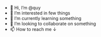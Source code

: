 - 👋 Hi, I’m @quy
- 👀 I’m interested in few things
- 🌱 I’m currently learning something
- 💞️ I’m looking to collaborate on something
- 📫 How to reach me ↓

<!---
quyvv01581/quyvv01581 is a ✨ special ✨ repository because its `README.md` (this file) appears on your GitHub profile.
You can click the Preview link to take a look at your changes.
--->
